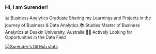 ### Hi, I am Surender!

📊 Business Analytics Graduate Sharing my Learnings and Projects in the journey of Business & Data Analytics
📚 Studies Master of Business Analytics at Deakin University, Australia
👨‍💻 Actively Looking for Opportunities in the Data Field

[![Surender's GitHub stats](https://github-readme-stats.vercel.app/api?username=Surender07&theme=radical&hide=stars,prs,contribs&show_icons=true)](https://github.com/Surender07/github-readme-stats)
